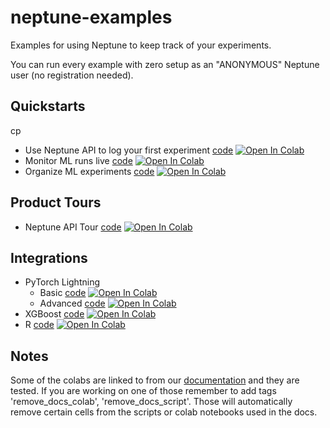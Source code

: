 # neptune-examples

Examples for using Neptune to keep track of your experiments.

You can run every example with zero setup as an "ANONYMOUS" Neptune user (no registration needed).

## Quickstarts
cp 
- Use Neptune API to log your first experiment [code](./quickstarst/first-experiment/Use-Neptune-API-to-log-your-first-experiment.ipynb) [![Open In Colab](https://colab.research.google.com/assets/colab-badge.svg)](https://colab.research.google.com/github/neptune-ai/neptune-examples/blob/master/quickstarts/first-experiment/Use-Neptune-API-to-log-your-first-experiment.ipynb)
- Monitor ML runs live [code](./quickstarst/monitor-ml-runs/Monitor-ML-runs-live.ipynb) [![Open In Colab](https://colab.research.google.com/assets/colab-badge.svg)](https://colab.research.google.com/github/neptune-ai/neptune-examples/blob/master/quickstarst/monitor-ml-runs/Monitor-ML-runs-live.ipynb)
- Organize ML experiments [code](./quickstarst/organize-ml-experimentation/Organize-ML-experiments.ipynb) [![Open In Colab](https://colab.research.google.com/assets/colab-badge.svg)](https://colab.research.google.com/github/neptune-ai/neptune-examples/blob/master/quickstarts/organize-ml-experimentation/Organize-ML-experiments.ipynb)

## Product Tours

- Neptune API Tour [code](./product-tours/how-it-works/Neptune-API-Tour.ipynb) [![Open In Colab](https://colab.research.google.com/assets/colab-badge.svg)](https://colab.research.google.com/github/neptune-ai/neptune-examples/blob/master/product-tours/how-it-works/Neptune-API-Tour.ipynb)

## Integrations

- PyTorch Lightning
    - Basic [code](./integrations/pytorch-lightning/Neptune-PyTorch-Ligthning-Basic.ipynb) [![Open In Colab](https://colab.research.google.com/assets/colab-badge.svg)](https://colab.research.google.com/github/neptune-ai/neptune-examples/blob/master/integrations/pytorch-lightning/Neptune-PyTorch-Ligthning-basic.ipynb)
    - Advanced [code](./integrations/pytorch-lightning/Neptune-PyTorch-Ligthning-Advanced.ipynb) [![Open In Colab](https://colab.research.google.com/assets/colab-badge.svg)](https://colab.research.google.com/github/neptune-ai/neptune-examples/blob/master/integrations/pytorch-lightning/Neptune-PyTorch-Ligthning-advanced.ipynb)
- XGBoost [code](./integrations/xgboost/Neptune-XGBoost.ipynb) [![Open In Colab](https://colab.research.google.com/assets/colab-badge.svg)](https://colab.research.google.com/github/neptune-ai/neptune-examples/blob/master/integrations/xgboost/Neptune-XGBoost.ipynb)
- R [code](./integrations/r/Neptune-R.ipynb) [![Open In Colab](https://colab.research.google.com/assets/colab-badge.svg)](https://colab.research.google.com/github/neptune-ai/neptune-examples/blob/master/integrations/r/Neptune-R.ipynb)

## Notes

Some of the colabs are linked to from our [documentation](https://docs.neptune.ai) and they are tested. 
If you are working on one of those remember to add tags 'remove_docs_colab', 'remove_docs_script'.
Those will automatically remove certain cells from the scripts or colab notebooks used in the docs.